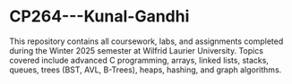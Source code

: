 # CP264---Kunal-Gandhi
This repository contains all coursework, labs, and assignments completed during the Winter 2025 semester at Wilfrid Laurier University. Topics covered include advanced C programming, arrays, linked lists, stacks, queues, trees (BST, AVL, B-Trees), heaps, hashing, and graph algorithms.
